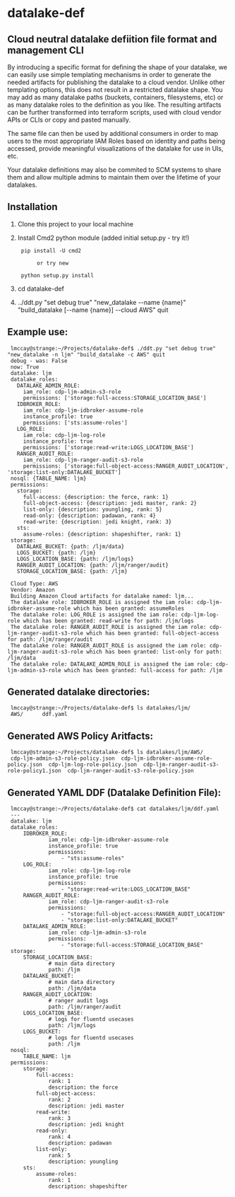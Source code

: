 # datalake-def
## Cloud neutral datalake defiition file format and management CLI

By introducing a specific format for defining the shape of your datalake, we can easily use simple templating mechanisms in order to generate the needed artifacts for publishing the datalake to a cloud vendor. Unlike other templating options, this does not result in a restricted datalake shape. You may add as many datalake paths (buckets, containers, filesystems, etc) or as many datalake roles to the definition as you like. The resulting artifacts can be further transformed into terraform scripts, used with cloud vendor APIs or CLIs or copy and pasted manually.

The same file can then be used by additional consumers in order to map users to the most appropriate IAM Roles based on identity and paths being accessed, provide meaningful visualizations of the datalake for use in UIs, etc.

Your datalake definitions may also be commited to SCM systems to share them and allow multiple admins to maintain them over the lifetime of your datalakes.

## Installation

1. Clone this project to your local machine
2. Install Cmd2 python module (added initial setup.py - try it!)

        pip install -U cmd2
     
             or try new
          
        python setup.py install

3. cd datalake-def
4. ../ddt.py "set debug true" "new_datalake --name {name}" "build_datalake \[--name {name}\] --cloud AWS" quit

## Example use:
     lmccay@strange:~/Projects/datalake-def$ ./ddt.py "set debug true" "new_datalake -n ljm" "build_datalake -c AWS" quit
     debug - was: False
     now: True
     datalake: ljm
     datalake_roles:
       DATALAKE_ADMIN_ROLE:
         iam_role: cdp-ljm-admin-s3-role
         permissions: ['storage:full-access:STORAGE_LOCATION_BASE']
       IDBROKER_ROLE:
         iam_role: cdp-ljm-idbroker-assume-role
         instance_profile: true
         permissions: ['sts:assume-roles']
       LOG_ROLE:
         iam_role: cdp-ljm-log-role
         instance_profile: true
         permissions: ['storage:read-write:LOGS_LOCATION_BASE']
       RANGER_AUDIT_ROLE:
         iam_role: cdp-ljm-ranger-audit-s3-role
         permissions: ['storage:full-object-access:RANGER_AUDIT_LOCATION', 'storage:list-only:DATALAKE_BUCKET']
     nosql: {TABLE_NAME: ljm}
     permissions:
       storage:
         full-access: {description: the force, rank: 1}
         full-object-access: {description: jedi master, rank: 2}
         list-only: {description: youngling, rank: 5}
         read-only: {description: padawan, rank: 4}
         read-write: {description: jedi knight, rank: 3}
       sts:
         assume-roles: {description: shapeshifter, rank: 1}
     storage:
       DATALAKE_BUCKET: {path: /ljm/data}
       LOGS_BUCKET: {path: /ljm}
       LOGS_LOCATION_BASE: {path: /ljm/logs}
       RANGER_AUDIT_LOCATION: {path: /ljm/ranger/audit}
       STORAGE_LOCATION_BASE: {path: /ljm}
     
     Cloud Type: AWS
     Vendor: Amazon
     Building Amazon Cloud artifacts for datalake named: ljm...
     The datalake role: IDBROKER_ROLE is assigned the iam role: cdp-ljm-idbroker-assume-role which has been granted: assumeRoles
     The datalake role: LOG_ROLE is assigned the iam role: cdp-ljm-log-role which has been granted: read-write for path: /ljm/logs
     The datalake role: RANGER_AUDIT_ROLE is assigned the iam role: cdp-ljm-ranger-audit-s3-role which has been granted: full-object-access for path: /ljm/ranger/audit
     The datalake role: RANGER_AUDIT_ROLE is assigned the iam role: cdp-ljm-ranger-audit-s3-role which has been granted: list-only for path: /ljm/data
     The datalake role: DATALAKE_ADMIN_ROLE is assigned the iam role: cdp-ljm-admin-s3-role which has been granted: full-access for path: /ljm
     

## Generated datalake directories:

     lmccay@strange:~/Projects/datalake-def$ ls datalakes/ljm/
     AWS/      ddf.yaml  

## Generated AWS Policy Aritfacts:

     lmccay@strange:~/Projects/datalake-def$ ls datalakes/ljm/AWS/
     cdp-ljm-admin-s3-role-policy.json  cdp-ljm-idbroker-assume-role-policy.json  cdp-ljm-log-role-policy.json  cdp-ljm-ranger-audit-s3-role-policy1.json  cdp-ljm-ranger-audit-s3-role-policy.json

## Generated YAML DDF (Datalake Definition File):

     lmccay@strange:~/Projects/datalake-def$ cat datalakes/ljm/ddf.yaml 
     ---
     datalake: ljm
     datalake_roles:
         IDBROKER_ROLE:
                 iam_role: cdp-ljm-idbroker-assume-role
                 instance_profile: true
                 permissions:
                     - "sts:assume-roles"
         LOG_ROLE:
                 iam_role: cdp-ljm-log-role
                 instance_profile: true
                 permissions:
                     - "storage:read-write:LOGS_LOCATION_BASE"
         RANGER_AUDIT_ROLE:
                 iam_role: cdp-ljm-ranger-audit-s3-role
                 permissions:
                     - "storage:full-object-access:RANGER_AUDIT_LOCATION"
                     - "storage:list-only:DATALAKE_BUCKET"
         DATALAKE_ADMIN_ROLE:
                 iam_role: cdp-ljm-admin-s3-role
                 permissions:
                     - "storage:full-access:STORAGE_LOCATION_BASE"
     storage:
         STORAGE_LOCATION_BASE:
                 # main data directory
                 path: /ljm
         DATALAKE_BUCKET:
                 # main data directory
                 path: /ljm/data
         RANGER_AUDIT_LOCATION:
                 # ranger audit logs
                 path: /ljm/ranger/audit
         LOGS_LOCATION_BASE:
                 # logs for fluentd usecases
                 path: /ljm/logs
         LOGS_BUCKET:
                 # logs for fluentd usecases
                 path: /ljm
     nosql:
         TABLE_NAME: ljm
     permissions:
         storage:
             full-access:
                 rank: 1
                 description: the force
             full-object-access:
                 rank: 2
                 description: jedi master
             read-write:
                 rank: 3
                 description: jedi knight
             read-only:
                 rank: 4
                 description: padawan
             list-only:
                 rank: 5
                 description: youngling
         sts:
             assume-roles:
                 rank: 1
                 description: shapeshifter
